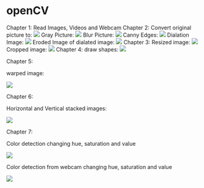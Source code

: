 # openCV
Chapter 1:
Read Images, Videos and Webcam
Chapter 2:
Convert original picture to:
![](Images/girl_with_a_pearl_ring.jpg)
Gray Picture:
![](Images/gray.PNG)
Blur Picture:
![](Images/blur.PNG)
Canny Edges:
![](Images/canny.PNG)
Dialation Image:
![](Images/dialation.PNG)
Eroded Image of dialated image:
![](Images/eroded.PNG)
Chapter 3:
Resized image:
![](Images/image_resized.PNG)
Cropped image:
![](Images/cropped.PNG)
Chapter 4:
draw shapes:
![](Images/shapes.PNG)

Chapter 5:

warped image:

![](Images/warp.PNG)

Chapter 6:

Horizontal and Vertical stacked images:

![](Images/stack.PNG)

Chapter 7:

Color detection changing hue,  saturation and value

![](Images/color_detection.PNG)

Color detection from webcam changing hue,  saturation and value

![](Images/color_detection_webcam.gif)


